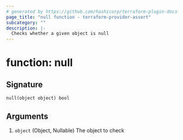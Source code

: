 ```yaml
---
# generated by https://github.com/hashicorp/terraform-plugin-docs
page_title: "null function - terraform-provider-assert"
subcategory: ""
description: |-
  Checks whether a given object is null
---
```


# function: null





## Signature

<!-- signature generated by tfplugindocs -->
```text
null(object object) bool
```

## Arguments

<!-- arguments generated by tfplugindocs -->
1. `object` (Object, Nullable) The object to check

